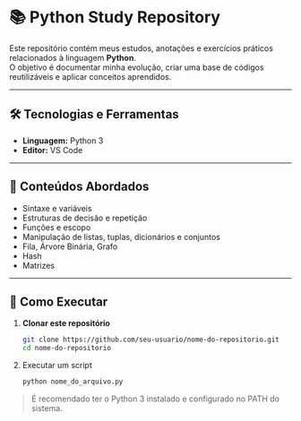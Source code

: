 # 📚 Python Study Repository

Este repositório contém meus estudos, anotações e exercícios práticos relacionados à linguagem **Python**.  
O objetivo é documentar minha evolução, criar uma base de códigos reutilizáveis e aplicar conceitos aprendidos.

---

## 🛠️ Tecnologias e Ferramentas
- **Linguagem:** Python 3
- **Editor:** VS Code

---

## 📖 Conteúdos Abordados
- Sintaxe e variáveis
- Estruturas de decisão e repetição
- Funções e escopo
- Manipulação de listas, tuplas, dicionários e conjuntos
- Fila, Árvore Binária, Grafo
- Hash
- Matrizes

---

## 🚀 Como Executar
1. **Clonar este repositório**
   ```bash
   git clone https://github.com/seu-usuario/nome-do-repositorio.git
   cd nome-do-repositorio

2. Executar um script
   ```bash
   python nome_do_arquivo.py
   ```
  > É recomendado ter o Python 3 instalado e configurado no PATH do sistema.
